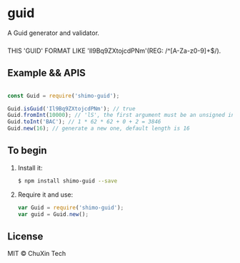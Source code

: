# guid
A Guid generator and validator.

###
THIS 'GUID' FORMAT LIKE 'Il9Bq9ZXtojcdPNm'(REG: /^[A-Za-z0-9]+$/).

## Example && APIS
```javascript

const Guid = require('shimo-guid');

Guid.isGuid('Il9Bq9ZXtojcdPNm'); // true
Guid.fromInt(10000); // 'lS', the first argument must be an unsigned integer
Guid.toInt('BAC'); // 1 * 62 * 62 + 0 + 2 = 3846
Guid.new(16); // generate a new one, default length is 16

```
## To begin

 1. Install it:

    ```bash
    $ npm install shimo-guid --save
    ```
 2. Require it and use:

    ```js
    var Guid = require('shimo-guid');
    var guid = Guid.new();
    ```
## License

MIT &copy; ChuXin Tech
